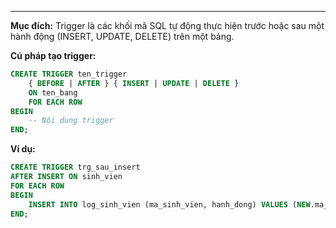 
---
**Mục đích:** Trigger là các khối mã SQL tự động thực hiện trước hoặc sau một hành động (INSERT, UPDATE, DELETE) trên một bảng.

**Cú pháp tạo trigger:**

```SQL
CREATE TRIGGER ten_trigger
    { BEFORE | AFTER } { INSERT | UPDATE | DELETE }
    ON ten_bang
    FOR EACH ROW
BEGIN
    -- Nội dung trigger
END;
```

**Ví dụ:**

```SQL
CREATE TRIGGER trg_sau_insert
AFTER INSERT ON sinh_vien
FOR EACH ROW
BEGIN
    INSERT INTO log_sinh_vien (ma_sinh_vien, hanh_dong) VALUES (NEW.ma_sinh_vien, 'inserted');
END;
```

